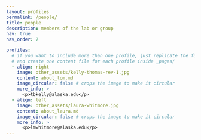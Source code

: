 ```yaml
---
layout: profiles
permalink: /people/
title: people
description: members of the lab or group
nav: true
nav_order: 7

profiles:
  # if you want to include more than one profile, just replicate the following block
  # and create one content file for each profile inside _pages/
  - align: right
    image: other_assets/kelly-thomas-rev-1.jpg
    content: about_tom.md
    image_circular: false # crops the image to make it circular
    more_info: >
      <p>tbkelly@alaska.edu</p>
  - align: left
    image: other_assets/laura-whitmore.jpg
    content: about_laura.md
    image_circular: false # crops the image to make it circular
    more_info: >
      <p>lmwhitmore@alaska.edu</p>
---
```

